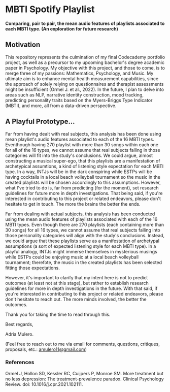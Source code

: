 # MBTI Spotify Playlist
**Comparing, pair to pair, the mean audio features of playlists associated to each MBTI type. (An exploration for future research)**

## Motivation
This repository represents the culmination of my final Codecademy portfolio project, as well as a precursor to my upcoming bachelor's degree academic paper in Psychology. My objective with this project, and those to come, is to merge three of my passions: Mathematics, Psychology, and Music. My ultimate aim is to enhance mental health measurement capabilities, since the approach of solely relying on questionnaires and therapist assessments might be insufficient (Ormel J. et al., 2022).
In the future, I plan to delve into areas such as NLP, narrative identity construction, mood tracking, predicting personality traits based on the Myers-Briggs Type Indicator (MBTI), and more, all from a data-driven perspective.

## A Playful Prototype...
Far from having dealt with real subjects, this analysis has been done using mean playlist's audio features associated to each of the 16 MBTI types. Eventhough having 270 playlist with more than 30 songs within each one for all of the 16 types, we cannot assume that real subjects falling in those categories will fit into the study's conclusions. We could argue, almost constructing a musical super-ego, that this playlists are a manifestation of archetypical assumtions, a kind of listening style expectation for each MBTI type. In a way, INTJs will be in the dark conspiring while ESTPs will be having cocktails in a local beach volleyball tournament so the music in the created playlists will be chosen accordingly to this assumptions.  However, what I've tried to do is, far from predicting (for the moment), set  research guidelines for future more in depth investigations. That being said, if you're interested in contributing to this project or related endeavors, please don't hesitate to get in touch. The more the brains the better the ends.

Far from dealing with actual subjects, this analysis has been conducted using the mean audio features of playlists associated with each of the 16 MBTI types. Even though there are 270 playlists (each containing more than 30 songs) for all 16 types, we cannot assume that real subjects falling into those personality categories will align with the study's conclusions. Instead, we could argue that these playlists serve as a manifestation of archetypal assumptions (a sort of expected listening style for each MBTI type). In a playful analogy, INTJs might immerse themselves in mysterious musings while ESTPs could be enjoying music at a local beach volleyball tournament; therefote, the music in the created playlists has been selected fitting those expectations.

However, it's important to clarify that my intent here is not to predict outcomes (at least not at this stage), but rather to establish research guidelines for more in depth investigations in the future. With that said, if you're interested in contributing to this project or related endeavors, please don't hesitate to reach out. The more minds involved, the better the outcomes.

Thank you for taking the time to read through this.

Best regards, 

Adria Mulero.

(Feel free to reach out to me via email for comments, questions, critiques, proposals, etc.: amulero11@gmail.com)

### References
Ormel J, Hollon SD, Kessler RC, Cuijpers P, Monroe SM. More treatment but no less depression: The treatment-prevalence paradox. Clinical Psychology Review. doi: 10.1016/j.cpr.2021.102111.

